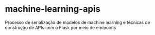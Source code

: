 # machine-learning-apis


Processo de serialização de modelos de machine learning e técnicas de construção de APIs com o Flask por meio de endpoints 

